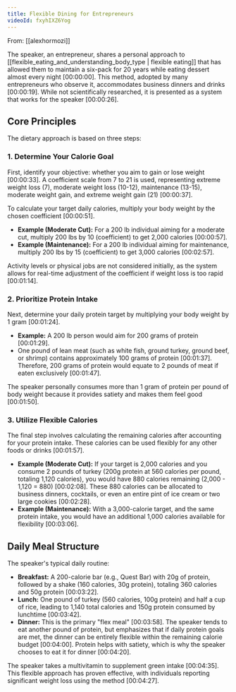 ```yaml
---
title: Flexible Dining for Entrepreneurs
videoId: fxyhIXZ6Yog
---
```


From: [[alexhormozi]] <br/> 

The speaker, an entrepreneur, shares a personal approach to [[flexible_eating_and_understanding_body_type | flexible eating]] that has allowed them to maintain a six-pack for 20 years while eating dessert almost every night <a class="yt-timestamp" data-t="00:00:00">[00:00:00]</a>. This method, adopted by many entrepreneurs who observe it, accommodates business dinners and drinks <a class="yt-timestamp" data-t="00:00:19">[00:00:19]</a>. While not scientifically researched, it is presented as a system that works for the speaker <a class="yt-timestamp" data-t="00:00:26">[00:00:26]</a>.

## Core Principles

The dietary approach is based on three steps:

### 1. Determine Your Calorie Goal

First, identify your objective: whether you aim to gain or lose weight <a class="yt-timestamp" data-t="00:00:33">[00:00:33]</a>. A coefficient scale from 7 to 21 is used, representing extreme weight loss (7), moderate weight loss (10-12), maintenance (13-15), moderate weight gain, and extreme weight gain (21) <a class="yt-timestamp" data-t="00:00:37">[00:00:37]</a>.

To calculate your target daily calories, multiply your body weight by the chosen coefficient <a class="yt-timestamp" data-t="00:00:51">[00:00:51]</a>.

*   **Example (Moderate Cut):** For a 200 lb individual aiming for a moderate cut, multiply 200 lbs by 10 (coefficient) to get 2,000 calories <a class="yt-timestamp" data-t="00:00:57">[00:00:57]</a>.
*   **Example (Maintenance):** For a 200 lb individual aiming for maintenance, multiply 200 lbs by 15 (coefficient) to get 3,000 calories <a class="yt-timestamp" data-t="00:02:57">[00:02:57]</a>.

Activity levels or physical jobs are not considered initially, as the system allows for real-time adjustment of the coefficient if weight loss is too rapid <a class="yt-timestamp" data-t="00:01:14">[00:01:14]</a>.

### 2. Prioritize Protein Intake

Next, determine your daily protein target by multiplying your body weight by 1 gram <a class="yt-timestamp" data-t="00:01:24">[00:01:24]</a>.

*   **Example:** A 200 lb person would aim for 200 grams of protein <a class="yt-timestamp" data-t="00:01:29">[00:01:29]</a>.
*   One pound of lean meat (such as white fish, ground turkey, ground beef, or shrimp) contains approximately 100 grams of protein <a class="yt-timestamp" data-t="00:01:37">[00:01:37]</a>. Therefore, 200 grams of protein would equate to 2 pounds of meat if eaten exclusively <a class="yt-timestamp" data-t="00:01:47">[00:01:47]</a>.

The speaker personally consumes more than 1 gram of protein per pound of body weight because it provides satiety and makes them feel good <a class="yt-timestamp" data-t="00:01:50">[00:01:50]</a>.

### 3. Utilize Flexible Calories

The final step involves calculating the remaining calories after accounting for your protein intake. These calories can be used flexibly for any other foods or drinks <a class="yt-timestamp" data-t="00:01:57">[00:01:57]</a>.

*   **Example (Moderate Cut):** If your target is 2,000 calories and you consume 2 pounds of turkey (200g protein at 560 calories per pound, totaling 1,120 calories), you would have 880 calories remaining (2,000 - 1,120 = 880) <a class="yt-timestamp" data-t="00:02:08">[00:02:08]</a>. These 880 calories can be allocated to business dinners, cocktails, or even an entire pint of ice cream or two large cookies <a class="yt-timestamp" data-t="00:02:28">[00:02:28]</a>.
*   **Example (Maintenance):** With a 3,000-calorie target, and the same protein intake, you would have an additional 1,000 calories available for flexibility <a class="yt-timestamp" data-t="00:03:06">[00:03:06]</a>.

## Daily Meal Structure

The speaker's typical daily routine:

*   **Breakfast:** A 200-calorie bar (e.g., Quest Bar) with 20g of protein, followed by a shake (160 calories, 30g protein), totaling 360 calories and 50g protein <a class="yt-timestamp" data-t="00:03:22">[00:03:22]</a>.
*   **Lunch:** One pound of turkey (560 calories, 100g protein) and half a cup of rice, leading to 1,140 total calories and 150g protein consumed by lunchtime <a class="yt-timestamp" data-t="00:03:42">[00:03:42]</a>.
*   **Dinner:** This is the primary "flex meal" <a class="yt-timestamp" data-t="00:03:58">[00:03:58]</a>. The speaker tends to eat another pound of protein, but emphasizes that if daily protein goals are met, the dinner can be entirely flexible within the remaining calorie budget <a class="yt-timestamp" data-t="00:04:00">[00:04:00]</a>. Protein helps with satiety, which is why the speaker chooses to eat it for dinner <a class="yt-timestamp" data-t="00:04:20">[00:04:20]</a>.

The speaker takes a multivitamin to supplement green intake <a class="yt-timestamp" data-t="00:04:35">[00:04:35]</a>. This flexible approach has proven effective, with individuals reporting significant weight loss using the method <a class="yt-timestamp" data-t="00:04:27">[00:04:27]</a>.